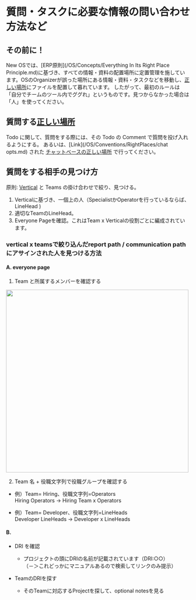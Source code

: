 質問・タスクに必要な情報の問い合わせ方法など
=================================================================
その前に！
-----------------------------------------------------------------
New OSでは、[ERP原則](/OS/Concepts/Everything In Its Right Place Principle.md)に基づき、すべての情報・資料の配置場所に定置管理を施しています。OSのOrganizerが誤った場所にある情報・資料・タスクなどを移動し、[正しい場所](/OS/Conventions/RightPlaces)にファイルを配置して暮れています。
したがって、最初のルールは「自分でチームのツール内でググれ」というものです。見つからなかった場合は「人」を使ってください。

質問する[正しい場所](/OS/Conventions/RightPlaces)
-----------------------------------------------------------------
Todo に関して、質問をする際には、その Todo の Comment で質問を投げ入れるようにする。
あるいは、[Link](/OS/Conventions/RightPlaces/chat opts.md) された [チャットベースの正しい場所](/OS/Conventions/RightPlaces/Messages) で行ってください。

質問をする相手の見つけ方
-----------------------------------------------------------------

原則: [Vertical]() と Teams の掛け合わせで絞り、見つける。

1. Verticalに基づき、一個上の人（SpecialistかOperatorを行っているならば、LineHead )
2. 適切なTeamのLineHead。
3. Everyone Pageを確認。これはTeam x Verticalの役割ごとに編成されています。

### vertical x teamsで絞り込んだreport path / communication pathにアサインされた人を見つける方法
#### A. everyone page
1. Team と所属するメンバーを確認する
  <img src="http://cl.ly/image/0V1r3o343V3a" width="500">

2. Team 名 + 役職文字列で役職グループを確認する

- 例）Team= Hiring、役職文字列=Operators   
     Hiring Operators -> Hiring Team x Operators

- 例）Team= Developer、役職文字列=LineHeads   
     Developer LineHeads -> Developer x LineHeads 

#### B.
- DRI を確認
  - プロジェクトの頭にDRIの名前が記載されています（DRI:○○）   
  （－＞これどっかにマニュアルあるので検索してリンクのみ提示）

- TeamのDRIを探す
  - そのTeamに対応するProjectを探して、optional notesを見る
 
